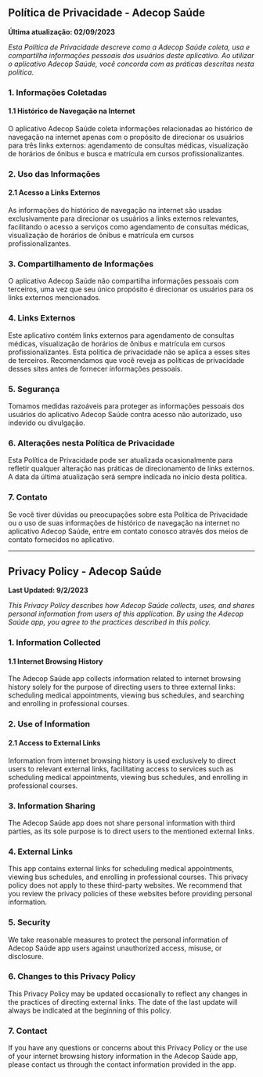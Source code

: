 ## Política de Privacidade - Adecop Saúde

**Última atualização: 02/09/2023**

*Esta Política de Privacidade descreve como a Adecop Saúde coleta, usa e compartilha informações pessoais dos usuários deste aplicativo. Ao utilizar o aplicativo Adecop Saúde, você concorda com as práticas descritas nesta política.*

### 1. Informações Coletadas

#### 1.1 Histórico de Navegação na Internet

O aplicativo Adecop Saúde coleta informações relacionadas ao histórico de navegação na internet apenas com o propósito de direcionar os usuários para três links externos: agendamento de consultas médicas, visualização de horários de ônibus e busca e matrícula em cursos profissionalizantes.

### 2. Uso das Informações

#### 2.1 Acesso a Links Externos

As informações do histórico de navegação na internet são usadas exclusivamente para direcionar os usuários a links externos relevantes, facilitando o acesso a serviços como agendamento de consultas médicas, visualização de horários de ônibus e matrícula em cursos profissionalizantes.

### 3. Compartilhamento de Informações

O aplicativo Adecop Saúde não compartilha informações pessoais com terceiros, uma vez que seu único propósito é direcionar os usuários para os links externos mencionados.

### 4. Links Externos

Este aplicativo contém links externos para agendamento de consultas médicas, visualização de horários de ônibus e matrícula em cursos profissionalizantes. Esta política de privacidade não se aplica a esses sites de terceiros. Recomendamos que você reveja as políticas de privacidade desses sites antes de fornecer informações pessoais.

### 5. Segurança

Tomamos medidas razoáveis para proteger as informações pessoais dos usuários do aplicativo Adecop Saúde contra acesso não autorizado, uso indevido ou divulgação.

### 6. Alterações nesta Política de Privacidade

Esta Política de Privacidade pode ser atualizada ocasionalmente para refletir qualquer alteração nas práticas de direcionamento de links externos. A data da última atualização será sempre indicada no início desta política.

### 7. Contato

Se você tiver dúvidas ou preocupações sobre esta Política de Privacidade ou o uso de suas informações de histórico de navegação na internet no aplicativo Adecop Saúde, entre em contato conosco através dos meios de contato fornecidos no aplicativo.

---

## Privacy Policy - Adecop Saúde

**Last Updated: 9/2/2023**

*This Privacy Policy describes how Adecop Saúde collects, uses, and shares personal information from users of this application. By using the Adecop Saúde app, you agree to the practices described in this policy.*

### 1. Information Collected

#### 1.1 Internet Browsing History

The Adecop Saúde app collects information related to internet browsing history solely for the purpose of directing users to three external links: scheduling medical appointments, viewing bus schedules, and searching and enrolling in professional courses.

### 2. Use of Information

#### 2.1 Access to External Links

Information from internet browsing history is used exclusively to direct users to relevant external links, facilitating access to services such as scheduling medical appointments, viewing bus schedules, and enrolling in professional courses.

### 3. Information Sharing

The Adecop Saúde app does not share personal information with third parties, as its sole purpose is to direct users to the mentioned external links.

### 4. External Links

This app contains external links for scheduling medical appointments, viewing bus schedules, and enrolling in professional courses. This privacy policy does not apply to these third-party websites. We recommend that you review the privacy policies of these websites before providing personal information.

### 5. Security

We take reasonable measures to protect the personal information of Adecop Saúde app users against unauthorized access, misuse, or disclosure.

### 6. Changes to this Privacy Policy

This Privacy Policy may be updated occasionally to reflect any changes in the practices of directing external links. The date of the last update will always be indicated at the beginning of this policy.

### 7. Contact

If you have any questions or concerns about this Privacy Policy or the use of your internet browsing history information in the Adecop Saúde app, please contact us through the contact information provided in the app.
